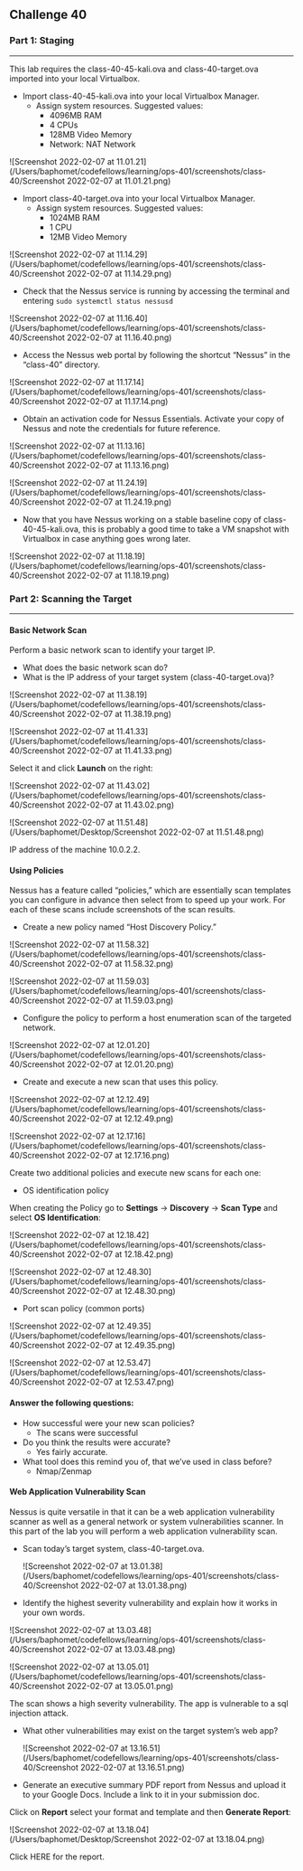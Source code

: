 ## Challenge 40

### Part 1: Staging

------

This lab requires the class-40-45-kali.ova and class-40-target.ova imported into your local Virtualbox.

- Import class-40-45-kali.ova into your local Virtualbox Manager.
  - Assign system resources. Suggested values:
    - 4096MB RAM
    - 4 CPUs
    - 128MB Video Memory
    - Network: NAT Network

![Screenshot 2022-02-07 at 11.01.21](/Users/baphomet/codefellows/learning/ops-401/screenshots/class-40/Screenshot 2022-02-07 at 11.01.21.png)

- Import class-40-target.ova into your local Virtualbox Manager.
  - Assign system resources. Suggested values:
    - 1024MB RAM
    - 1 CPU
    - 12MB Video Memory

![Screenshot 2022-02-07 at 11.14.29](/Users/baphomet/codefellows/learning/ops-401/screenshots/class-40/Screenshot 2022-02-07 at 11.14.29.png)

+ Check that the Nessus service is running by accessing the terminal and entering `sudo systemctl status nessusd`

![Screenshot 2022-02-07 at 11.16.40](/Users/baphomet/codefellows/learning/ops-401/screenshots/class-40/Screenshot 2022-02-07 at 11.16.40.png)

- Access the Nessus web portal by following the shortcut “Nessus” in the “class-40” directory.

![Screenshot 2022-02-07 at 11.17.14](/Users/baphomet/codefellows/learning/ops-401/screenshots/class-40/Screenshot 2022-02-07 at 11.17.14.png)

- Obtain an activation code for Nessus Essentials. Activate your copy of Nessus and note the credentials for future reference.

![Screenshot 2022-02-07 at 11.13.16](/Users/baphomet/codefellows/learning/ops-401/screenshots/class-40/Screenshot 2022-02-07 at 11.13.16.png)

![Screenshot 2022-02-07 at 11.24.19](/Users/baphomet/codefellows/learning/ops-401/screenshots/class-40/Screenshot 2022-02-07 at 11.24.19.png)

- Now that you have Nessus working on a stable baseline copy of class-40-45-kali.ova, this is probably a good time to take a VM snapshot with Virtualbox in case anything goes wrong later.

![Screenshot 2022-02-07 at 11.18.19](/Users/baphomet/codefellows/learning/ops-401/screenshots/class-40/Screenshot 2022-02-07 at 11.18.19.png)

### Part 2: Scanning the Target

------

#### Basic Network Scan

Perform a basic network scan to identify your target IP.

- What does the basic network scan do?
- What is the IP address of your target system (class-40-target.ova)?

![Screenshot 2022-02-07 at 11.38.19](/Users/baphomet/codefellows/learning/ops-401/screenshots/class-40/Screenshot 2022-02-07 at 11.38.19.png)

![Screenshot 2022-02-07 at 11.41.33](/Users/baphomet/codefellows/learning/ops-401/screenshots/class-40/Screenshot 2022-02-07 at 11.41.33.png)

Select it and click **Launch** on the right:

![Screenshot 2022-02-07 at 11.43.02](/Users/baphomet/codefellows/learning/ops-401/screenshots/class-40/Screenshot 2022-02-07 at 11.43.02.png)

![Screenshot 2022-02-07 at 11.51.48](/Users/baphomet/Desktop/Screenshot 2022-02-07 at 11.51.48.png)

IP address of the machine 10.0.2.2.

#### Using Policies

Nessus has a feature called “policies,” which are essentially scan templates you can configure in advance then select from to speed up your work. For each of these scans include screenshots of the scan results.

- Create a new policy named “Host Discovery Policy.”

![Screenshot 2022-02-07 at 11.58.32](/Users/baphomet/codefellows/learning/ops-401/screenshots/class-40/Screenshot 2022-02-07 at 11.58.32.png)

![Screenshot 2022-02-07 at 11.59.03](/Users/baphomet/codefellows/learning/ops-401/screenshots/class-40/Screenshot 2022-02-07 at 11.59.03.png)

- Configure the policy to perform a host enumeration scan of the targeted network.

![Screenshot 2022-02-07 at 12.01.20](/Users/baphomet/codefellows/learning/ops-401/screenshots/class-40/Screenshot 2022-02-07 at 12.01.20.png)

+ Create and execute a new scan that uses this policy.

![Screenshot 2022-02-07 at 12.12.49](/Users/baphomet/codefellows/learning/ops-401/screenshots/class-40/Screenshot 2022-02-07 at 12.12.49.png)

![Screenshot 2022-02-07 at 12.17.16](/Users/baphomet/codefellows/learning/ops-401/screenshots/class-40/Screenshot 2022-02-07 at 12.17.16.png)

Create two additional policies and execute new scans for each one:

- OS identification policy

When creating the Policy go to **Settings** -> **Discovery** -> **Scan Type** and select **OS Identification**:

![Screenshot 2022-02-07 at 12.18.42](/Users/baphomet/codefellows/learning/ops-401/screenshots/class-40/Screenshot 2022-02-07 at 12.18.42.png)

![Screenshot 2022-02-07 at 12.48.30](/Users/baphomet/codefellows/learning/ops-401/screenshots/class-40/Screenshot 2022-02-07 at 12.48.30.png)

- Port scan policy (common ports)

![Screenshot 2022-02-07 at 12.49.35](/Users/baphomet/codefellows/learning/ops-401/screenshots/class-40/Screenshot 2022-02-07 at 12.49.35.png)

![Screenshot 2022-02-07 at 12.53.47](/Users/baphomet/codefellows/learning/ops-401/screenshots/class-40/Screenshot 2022-02-07 at 12.53.47.png)

#### Answer the following questions:

- How successful were your new scan policies?
  - The scans were successful
- Do you think the results were accurate?
  - Yes fairly accurate.
- What tool does this remind you of, that we’ve used in class before?
  - Nmap/Zenmap

#### Web Application Vulnerability Scan

Nessus is quite versatile in that it can be a web application vulnerability scanner as well as a general network or system vulnerabilities scanner. In this part of the lab you will perform a web application vulnerability scan.

- Scan today’s target system, class-40-target.ova.

  ![Screenshot 2022-02-07 at 13.01.38](/Users/baphomet/codefellows/learning/ops-401/screenshots/class-40/Screenshot 2022-02-07 at 13.01.38.png)

+ Identify the highest severity vulnerability and explain how it works in your own words.

![Screenshot 2022-02-07 at 13.03.48](/Users/baphomet/codefellows/learning/ops-401/screenshots/class-40/Screenshot 2022-02-07 at 13.03.48.png)

![Screenshot 2022-02-07 at 13.05.01](/Users/baphomet/codefellows/learning/ops-401/screenshots/class-40/Screenshot 2022-02-07 at 13.05.01.png)

The scan shows a high severity vulnerability. The app is vulnerable to a sql injection attack.

+ What other vulnerabilities may exist on the target system’s web app?

  ![Screenshot 2022-02-07 at 13.16.51](/Users/baphomet/codefellows/learning/ops-401/screenshots/class-40/Screenshot 2022-02-07 at 13.16.51.png)

+ Generate an executive summary PDF report from Nessus and upload it to your Google Docs. Include a link to it in your submission doc.

Click on **Report** select your format and template and then **Generate Report**:

![Screenshot 2022-02-07 at 13.18.04](/Users/baphomet/Desktop/Screenshot 2022-02-07 at 13.18.04.png)

Click HERE for the report.